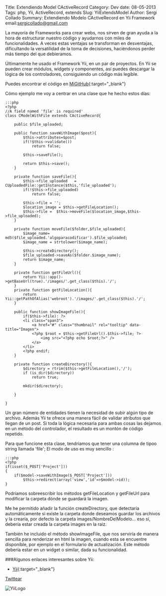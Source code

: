 Title: Extendiendo Model CActiveRecord
Category: Dev
date:  08-05-2013
Tags: php, Yii, ActiveRecord, extends
Slug: YiiExtendsModel
Author: Sergi Collado
Summary: Extendiendo Modelo CActiveRecord en Yii Framework
email:sergicollado@gmail.com


La mayoría de Frameworks para crear webs, nos sirven de gran ayuda a la hora de estructurar nuestro código y ayudarnos con miles de funcionalidades.
A veces estas ventajas se transforman en desventajas, dificultando la versatilidad de la toma de decisiones, haciéndonos perder más tiempo del que debíeramos.

Últimamente he usado el Framework Yii, en un par de proyectos.
En Yii se pueden crear módulos, widgets y componentes, así puedes descargar la lógica de los controladores, consiguiendo un código más legible.

Puedes encontrar el código en [MiGitHub](https://github.com/sergicollado/blog-examples/blob/master/CModelWithFile.php){:target="_blank"}

Cómo ejemplo me voy a centrar en una clase que he hecho estos días:

    :::php
    <?php
    //A field named 'file' is required'
    class CModelWithFile extends CActiveRecord{

        public $file_uploaded;

        public function saveWithImage($post){
            $this->attributes=$post;
            if(!$this->validate())
                return false;

            $this->saveFile();

            return $this->save();
        }

        private function saveFile(){
            $this->file_uploaded   =   CUploadedFile::getInstance($this,'file_uploaded');
            if(!$this->file_uploaded)
                return false;

            $this->file = '';
            $location_image = $this->getFileLocation();
            $this->file =  $this->moveFile($location_image,$this->file_uploaded);
        }

        private function moveFile($folder,$file_uploaded){
            $image_name= md5($file_uploaded.'algoparacodificar').$file_uploaded;
            $image_name = strtolower($image_name);

            $this->createDirectory();
            $file_uploaded->saveAs($folder.$image_name);
            return $image_name;
        }

        private function getFileUrl(){
            return Yii::app()->getBaseUrl(true).'/images/'.get_class($this).'/';
        }
        private function getFileLocation(){
            return Yii::getPathOfAlias('webroot').'/images/'.get_class($this).'/';
        }

        public function showImageFile(){
            if($this->file): ?>
            <li class="span3">
                <a href="#" class="thumbnail" rel="tooltip" data-title="Imagen">
                <?php $root = $this->getFileUrl().$this->file; ?>
                    <img src="<?php echo $root;?>" />
                </a>
            </li>
            <?php endif;
        }

        private function createDirectory(){
            $directory = rtrim($this->getFileLocation(),'/');
            if (is_dir($directory))
                return true;

            mkdir($directory);

        }

    }


Un gran número de entidades tienen la necesidad de subir algún tipo de archivo.
Además Yii te ofrece una manera fácil de validar atributos que llegan de un post.
Si toda la lógica necesaria para ambas cosas las dejamos en un método del controlador, el resultado es un montón de código repetido.

Para que funcione esta clase, tendríamos que tener una columna de tipoo string llamada 'file';
El modo de uso es muy sencillo :

    :::php
    <?php
    if(isset($_POST['Project']))
    {
        if($model->saveWithImage($_POST['Project']))
            $this->redirect(array('view','id'=>$model->id));
    }

Podríamos sobreescribir los métodos getFileLocation y getFileUrl para modificar la carpeta dónde se guardará la imagen.

Me he permitido añadir la función createDirectory, que  detectaría automáticamente si existe la carpeta donde deseamos guardar los archivos y la crearía, por defecto la carpeta images/NombreDelModelo... eso sí, debería estar creada la carpeta images en la raíz.

También he incluido el método showImageFile, que nos serviría de manera sencilla para renderizar en html la imagen, cuando esta se encuentre disponible, por ejemplo en el formulario de actualización. Este método debería estar en un widget o similar, dada su funcionalidad.


###Algunos enlaces interesantes sobre Yii:
* [Yii](http://www.yiiframework.com/doc/guide/1.1/en/extension.create){:target="_blank"}



<a href="https://twitter.com/share" class="twitter-share-button" data-url="http://sergicollado.com/YiiExtendsModel.html" data-via="sergi_py" data-lang="es">Twittear</a>
<script>!function(d,s,id){var js,fjs=d.getElementsByTagName(s)[0],p=/^http:/.test(d.location)?'http':'https';if(!d.getElementById(id)){js=d.createElement(s);js.id=id;js.src=p+'://platform.twitter.com/widgets.js';fjs.parentNode.insertBefore(js,fjs);}}(document, 'script', 'twitter-wjs');</script>

![YiiLogo](|filename|/images/posts/yii.png)
